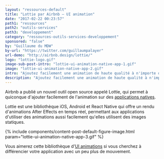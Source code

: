 ```yaml
---
layout: "ressources-default"
title: "Lottie par Airbnb – UI animation"
date: "2017-02-22 00:23:57"
path1: "ressources"
path2: "outils-services"
path3: "developpement"
category: "ressources-outils-services-developpement"
sponsored: "false"
by: "Guillaume du MDW"
by-url: "https://twitter.com/guillaumpalayer"
url-demo: "http://airbnb.design/lottie/"
logo: "lottie-logo.gif"
image-sub-post-intro: "lottie-ui-animation-native-app-1.gif"
image: "lottie-ui-animation-native-app-2.gif"
intro: "Ajoutez facilement une animation de haute qualité à n'importe quelle application native"
description: "Ajoutez facilement une animation de haute qualité à n'importe quelle application native"
---
```


Airbnb a publié un nouvel outil open source appelé Lottie, qui permet à quiconque d'ajouter facilement de l'animation sur des [applications natives](http://www.magazineduwebdesign.com/conseils/guides/progressive-web-app-le-meilleur-des-2-mondes/).

Lottie est une bibliothèque iOS, Android et React Native qui offre un rendu d'animations After Effects en temps réel, permettant aux applications d'utiliser des animations aussi facilement qu'elles utilisent des images statiques.

{% include components/content-post-default-figure-image.html param="lottie-ui-animation-native-app-3.gif" %}

Vous aimerez cette bibliothèque d'[UI animations][ce197df2] si vous cherchez à différencier votre application avec un peu plus de mouvement.

  [ce197df2]: http://www.magazineduwebdesign.com/inspirations/ui-design/animations/ "Collection UI animations"
